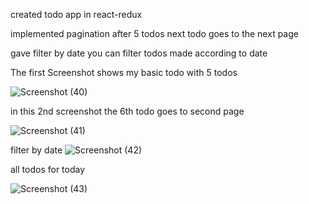 created todo app in react-redux 

implemented pagination after 5 todos next todo goes to the next page 

gave filter by date you can filter todos made according to date 

The first Screenshot shows my basic todo with 5 todos

![Screenshot (40)](https://github.com/sanidhyarc200/reactapp/assets/71561848/ce42e4ff-a1e1-42d0-84b8-47bf66eb39b9)

in this 2nd screenshot the 6th todo goes to second page 

![Screenshot (41)](https://github.com/sanidhyarc200/reactapp/assets/71561848/47f4a296-0b79-4816-8c97-9e807a231dbe)

filter by date 
![Screenshot (42)](https://github.com/sanidhyarc200/reactapp/assets/71561848/d3793214-9ed1-46ed-8761-7a143421ccc6)

all todos for today

![Screenshot (43)](https://github.com/sanidhyarc200/reactapp/assets/71561848/40b88358-da2e-45a6-9d29-b85daf187d1b)
